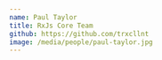 ```yaml
---
name: Paul Taylor
title: RxJs Core Team
github: https://github.com/trxcllnt
image: /media/people/paul-taylor.jpg
---
```

